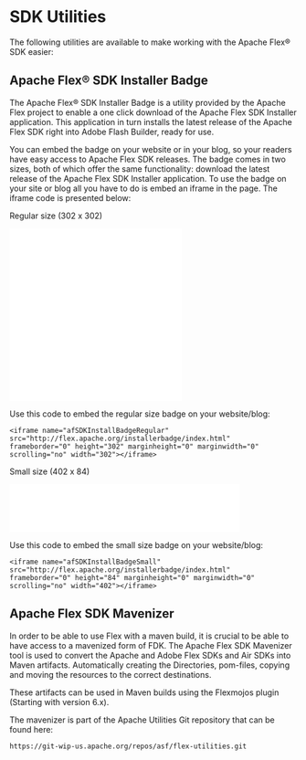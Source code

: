 # SDK Utilities

The following utilities are available to make working with the Apache Flex® SDK easier:

## Apache Flex® SDK Installer Badge

The Apache Flex® SDK Installer Badge is a utility provided by the Apache Flex project to enable a one click download of the Apache Flex SDK Installer application. This application in turn installs the latest release of the Apache Flex SDK right into Adobe Flash Builder, ready for use.

You can embed the badge on your website or in your blog, so your readers have easy access to Apache Flex SDK releases. The badge comes in two sizes, both of which offer the same functionality: download the latest release of the Apache Flex SDK Installer application. To use the badge on your site or blog all you have to do is embed an iframe in the page. The iframe code is presented below:

Regular size (302 x 302)

<iframe name="afSDKInstallBadgeRegular" src="./installerbadge/index.html" frameborder="0" height="302" marginheight="0" marginwidth="0" scrolling="no" width="302"></iframe>

Use this code to embed the regular size badge on your website/blog:

    <iframe name="afSDKInstallBadgeRegular" src="http://flex.apache.org/installerbadge/index.html"
    frameborder="0" height="302" marginheight="0" marginwidth="0" scrolling="no" width="302"></iframe>

Small size (402 x 84)

<iframe name="afSDKInstallBadgeSmall" src="./installerbadge/index.html" frameborder="0" height="84" marginheight="0" marginwidth="0" scrolling="no" width="402"></iframe>

Use this code to embed the small size badge on your website/blog:

    <iframe name="afSDKInstallBadgeSmall" src="http://flex.apache.org/installerbadge/index.html"
    frameborder="0" height="84" marginheight="0" marginwidth="0" scrolling="no" width="402"></iframe>

## Apache Flex SDK Mavenizer

In order to be able to use Flex with a maven build, it is crucial to be able to have access to a mavenized form of FDK. The Apache Flex SDK Mavenizer tool is used to convert the Apache and Adobe Flex SDKs and Air SDKs into Maven artifacts. Automatically creating the Directories, pom-files, copying and moving the resources to the correct destinations.

These artifacts can be used in Maven builds using the Flexmojos plugin (Starting with version 6.x).

The mavenizer is part of the Apache Utilities Git repository that can be found here:

    https://git-wip-us.apache.org/repos/asf/flex-utilities.git